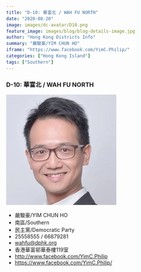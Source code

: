 ```yaml
---
title: "D-10: 華富北 / WAH FU NORTH"
date: "2020-08-20"
image: images/dc-avatar/D10.png
feature_image: images/blog/blog-details-image.jpg
author: "Hong Kong Districts Info"
summary: "嚴駿豪/YIM CHUN HO"
iframe: "https://www.facebook.com/YimC.Philip/"
categories: ["Hong Kong Island"]
tags: ["Southern"]
---
```


### D-10: 華富北 / WAH FU NORTH  
![](/images/dc-avatar/D10.png)  

 - 嚴駿豪/YIM CHUN HO  
 - 南區/Southern  
 - 民主黨/Democratic Party  
 - 25558555 / 66879281  
 - wahfu@dphk.org  
 - 香港華富邨華泰樓119室  
 - http://www.facebook.com/YimC.Philip  
 - https://www.facebook.com/YimC.Philip/
